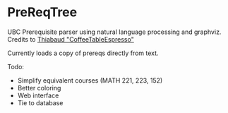 # PreReqTree

UBC Prerequisite parser using natural language processing and graphviz. Credits to [Thiabaud "CoffeeTableEspresso"](https://github.com/CoffeeTableEspresso/CourseBrowserImproved)

Currently loads a copy of prereqs directly from text.

Todo:

- Simplify equivalent courses (MATH 221, 223, 152)
- Better coloring
- Web interface
- Tie to database 
